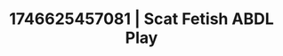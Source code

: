 ---
categories:
- BDSM whisper
- Dominant softness
- AI-generated
- Naughty librarian
- Glowing skin
- Eco-erotica
- ASMR
- Cosplay
image: /assets/images/1746625457081.jpg
layout: post
seo:
  description: Featured content with exclusive Scat Fetish, ABDL Play. HD images available.
  keywords: Scat Fetish, ABDL Play
  og_image: /assets/images/1746625457081.jpg
  schema_type: VisualArtwork
tags:
- ABDL Play
- '#1746625457081'
- Scat Fetish
title: 1746625457081 | Scat Fetish ABDL Play
---